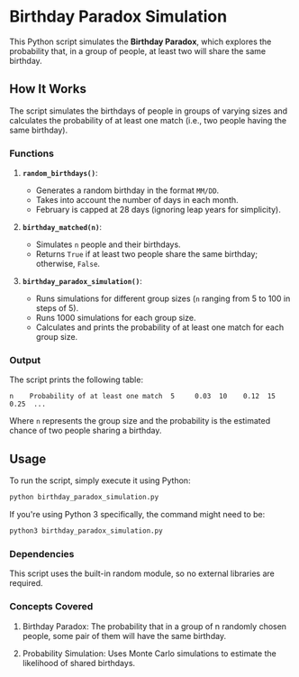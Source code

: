 # Birthday Paradox Simulation

This Python script simulates the **Birthday Paradox**, which explores the probability that, in a group of people, at least two will share the same birthday.

## How It Works

The script simulates the birthdays of people in groups of varying sizes and calculates the probability of at least one match (i.e., two people having the same birthday).

### Functions

1. **`random_birthdays()`**:
   - Generates a random birthday in the format `MM/DD`.
   - Takes into account the number of days in each month.
   - February is capped at 28 days (ignoring leap years for simplicity).

2. **`birthday_matched(n)`**:
   - Simulates `n` people and their birthdays.
   - Returns `True` if at least two people share the same birthday; otherwise, `False`.

3. **`birthday_paradox_simulation()`**:
   - Runs simulations for different group sizes (`n` ranging from 5 to 100 in steps of 5).
   - Runs 1000 simulations for each group size.
   - Calculates and prints the probability of at least one match for each group size.

### Output

The script prints the following table:

`n    Probability of at least one match 
5     0.03 
10    0.12 
15    0.25 
...`

Where `n` represents the group size and the probability is the estimated chance of two people sharing a birthday.

## Usage

To run the script, simply execute it using Python:

```bash
python birthday_paradox_simulation.py
```

If you're using Python 3 specifically, the command might need to be:

```bash
python3 birthday_paradox_simulation.py
```

### Dependencies

This script uses the built-in random module, so no external libraries are required.

### Concepts Covered

1. Birthday Paradox: The probability that in a group of n randomly chosen people, some pair of them will have the same birthday.
  
2. Probability Simulation: Uses Monte Carlo simulations to estimate the likelihood of shared birthdays.
